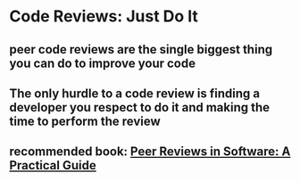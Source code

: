 # Code Reviews: Just Do It

## peer code reviews are the single biggest thing you can do to improve your code

## The only hurdle to a code review is finding a developer you respect to do it and making the time to perform the review

## recommended book: [Peer Reviews in Software: A Practical Guide](https://www.amazon.com/exec/obidos/ASIN/0201734850/codihorr-20)
